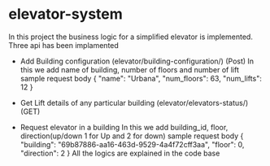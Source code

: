 # elevator-system
In this project the business logic for a simplified elevator is implemented.
Three api has been implamented
* Add Building configuration (elevator/building-configuration/) (Post)
    In this we add name of building, number of floors and number of lift
    sample request body
        {
          "name": "Urbana",
          "num_floors": 63,
          "num_lifts": 12
        }

* Get Lift details of any particular building (elevator/elevators-status/<building-id>) (GET)
* Request elevator in a building
    In this we add building_id, floor, direction(up/down 1 for Up and 2 for down)
    sample request body
      {
          "building": "69b87886-aa16-463d-9529-4a4f72cff3aa",
          "floor": 0,
          "direction": 2
      }
All the logics are explained in the code base
